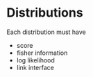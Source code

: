 # Distributions 

Each distribution must have 
* score
* fisher information
* log likelihood
* link interface